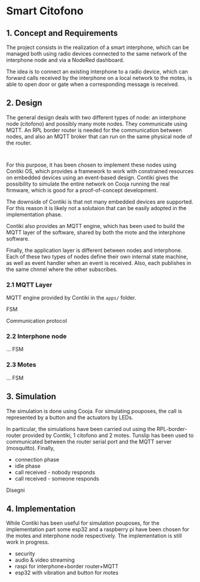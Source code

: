 # Smart Citofono

## 1. Concept and Requirements

The project consists in the realization of a smart interphone, which can be managed both using radio devices connected to the same network of the interphone node and via a NodeRed dashboard.

The idea is to connect an existing interphone to a radio device, which can forward calls received by the interphone on a local network to the motes, is able to open door or gate when a corresponding message is received.

## 2. Design

The general design deals with two different types of node: an interphone node (citofono) and possibly many mote nodes. They communicate using MQTT. An RPL border router is needed for the communication between nodes, and also an MQTT broker that can run on the same physical node of the router.

```mermaid


```

For this purpose, it has been chosen to implement these nodes using Contiki OS, which provides a framework to work with constrained resources on embedded devices using an event-based design. Contiki gives the possibility to simulate the entire network on Cooja running the real firmware, which is good for a proof-of-concept development.

The downside of Contiki is that not many embedded devices are supported. For this reason it is likely not a solutaion that can be easily adopted in the implementation phase.

Contiki also provides an MQTT engine, which has been used to build the MQTT layer of the software, shared by both the mote and the interphone software.

Finally, the application layer is different between nodes and interphone. Each of these two types of nodes define their own internal state machine, as well as event handler when an event is received. Also, each publishes in the same chnnel where the other subscribes.

### 2.1 MQTT Layer

MQTT engine provided by Contiki in the `apps/` folder.

FSM

Communication protocol

### 2.2 Interphone node

... FSM

### 2.3 Motes

... FSM

## 3. Simulation

The simulation is done using Cooja. For simulating pouposes, the call is represented by a button and the actuators by LEDs.

In particular, the simulations have been carried out using the RPL-border-router provided by Contiki, 1 citofono and 2 motes. Tunslip has been used to communicated between the router serial port and the MQTT server (mosquitto). Finally, 

- connection phase
- idle phase
- call received - nobody responds
- call received - someone responds

Disegni

## 4. Implementation

While Contiki has been useful for simulation pouposes, for the implementation part some esp32 and a raspberry pi have been chosen for the motes and interphone node respectively. The implementation is still work in progress.

* security
* audio & video streaming
* raspi for interphone+border router+MQTT
* esp32 with vibration and button for motes